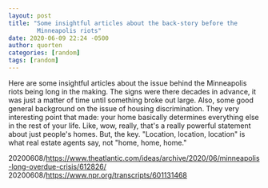 ```yaml
---
layout: post
title: "Some insightful articles about the back-story before the
        Minneapolis riots"
date: 2020-06-09 22:24 -0500
author: quorten
categories: [random]
tags: [random]
---
```


Here are some insightful articles about the issue behind the
Minneapolis riots being long in the making.  The signs were there
decades in advance, it was just a matter of time until something broke
out large.  Also, some good general background on the issue of housing
discrimination.  They very interesting point that made: your home
basically determines everything else in the rest of your life.  Like,
wow, really, that's a really powerful statement about just people's
homes.  But, the key.  "Location, location, location" is what real
estate agents say, not "home, home, home."

20200608/https://www.theatlantic.com/ideas/archive/2020/06/minneapolis-long-overdue-crisis/612826/  
20200608/https://www.npr.org/transcripts/601131468
